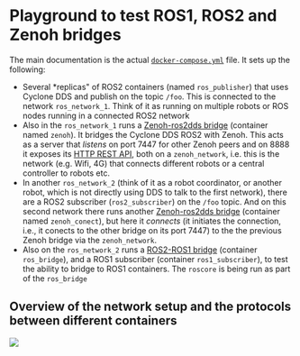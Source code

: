 # Playground to test ROS1, ROS2 and Zenoh bridges

The main documentation is the actual [`docker-compose.yml`](./docker-compose.yml) file. It sets up the following:

* Several *replicas" of ROS2 containers (named `ros_publisher`) that uses Cyclone DDS and publish on the topic `/foo`. This is connected to the network `ros_network_1`. Think of it as running on multiple robots or ROS nodes running in a connected ROS2 network
* Also in the `ros_network_1` runs a [Zenoh-ros2dds bridge](https://github.com/eclipse-zenoh/zenoh-plugin-ros2dds) (container named `zenoh`). It bridges the Cyclone DDS ROS2 with Zenoh. This acts as a server that *listens* on port 7447 for other Zenoh peers and on 8888 it exposes its [HTTP REST API](https://zenoh.io/docs/apis/rest/), both on a `zenoh_network`, i.e. this is the network (e.g. Wifi, 4G) that connects different robots or a central controller to robots etc.
* In another `ros_network_2` (think of it as a robot coordinator, or another robot, which is not directly using DDS to talk to the first network), there are a ROS2 subscriber (`ros2_subscriber`) on the `/foo` topic. And on this second network there runs another [Zenoh-ros2dds bridge](https://github.com/eclipse-zenoh/zenoh-plugin-ros2dds) (container named `zenoh_conect`), but here it *connects* (it initiates the connection, i.e., it conects to the other bridge on its port 7447) to the the previous Zenoh bridge via the `zenoh_network`.
* Also on the `ros_network_2` runs a [ROS2-ROS1 bridge](https://github.com/ros2/ros1_bridge) (container `ros_bridge`), and a ROS1 subscriber (container `ros1_subscriber`), to test the ability to bridge to ROS1 containers. The `roscore` is being run as part of the `ros_bridge`


## Overview of the network setup and the protocols between different containers

[![](http://interactive.blockdiag.com/nwdiag/image?compression=deflate&encoding=base64&src=eJyNkcsKwjAQRff9iiFrXVQERek3CLoUKU0ytMWSlEmKL_rvxjTFovWRVcjce-fMRJ1kmeVwiwAU2pOmI5A2abinsa8AXFHpAvaZlITGJExcRKUVTqU0bAKmyGpMSDdKouT6fFh7kwuapXXDq9IUSC5r3O_V7QDAN-sRfgOsFvP5goWenVdopVDYb_qP1F2Cc9nUNNwIKjnSIKmwtl4t3XkHH25uFsD9EkaD3nbwF30vzR14HXoAVBnHChJgDwROpcyRhdLzZRC43eziCfz1i12C0PTq70nafs54fM6nto2i9g5uC85n)](http://interactive.blockdiag.com/nwdiag/?compression=deflate&src=eJyNkcsKwjAQRff9iiFrXVQERek3CLoUKU0ytMWSlEmKL_rvxjTFovWRVcjce-fMRJ1kmeVwiwAU2pOmI5A2abinsa8AXFHpAvaZlITGJExcRKUVTqU0bAKmyGpMSDdKouT6fFh7kwuapXXDq9IUSC5r3O_V7QDAN-sRfgOsFvP5goWenVdopVDYb_qP1F2Cc9nUNNwIKjnSIKmwtl4t3XkHH25uFsD9EkaD3nbwF30vzR14HXoAVBnHChJgDwROpcyRhdLzZRC43eziCfz1i12C0PTq70nafs54fM6nto2i9g5uC85n)

